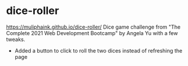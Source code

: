 # dice-roller
https://muliphaink.github.io/dice-roller/
Dice game challenge from "The Complete 2021 Web Development Bootcamp" by Angela Yu with a few tweaks. 
- Added a button to click to roll the two dices instead of refreshing the page 
